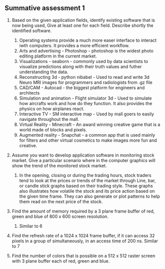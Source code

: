 
## Summative assessment 1

1. Based on the given application fields, identify existing software that is now being used, Give at least one for each field. Describe shortly the identified software. 
	1. Operating systems provide a much more easer interface to interact iwth computers. It provides a more efficient workflow.
	2. Arts and advertising - Photoshop - photoshop is the widest photo editing platform in the current market. 
	3. Visualizations - seaborn - commonly used by data scientists to visualize predictions along with their truth values and futher understanding the data. 
	4. Reconstructing 3d - python nibabel - Used to read and write 3d Neuro MRI images for programmers and radiologists from .gz file 
	5. CAD/CAM - Autocad - the biggest platform for engineers and architects 
	6. Simulation and animation - Flight simulator 3d - Used to simulate how aircrafts work and how do they function. It also provides the physics on how airplanes react. 
	7. Interactive TV - SM interactive map - Used by mall goers to easily navigate throughout the mall. 
	8. Virtual Reality - Minecraft - An award winning creative game that is a world made of blocks and pixels. 
	9. Augmented reality - Snapchat - a common app that is used mainly for filters and other virtual cosmetics to make images more fun and creative. 
2. Assume you want to develop application software in monitoring stock market. Give a particular scenario where in the computer graphics will show the trend of the monitored stock market. 
	1. In the opening, closing or during the trading hours, stock traders tend to look at the prices or trends of the market through Line, bar, or candle stick graphs based on their trading style. These graphs also illustrates how volatile the stock and its price action based on the given time frame. They can also generate or plot patterns to help them read on the next price of the stock. 

1. Find the amount of memory required by a 3 plane frame buffer of red, green and blue of 800 x 600 screen resolution. 
	1. Similar to 6
2. Find the refresh rate of a 1024 x 1024 frame buffer, if it can access 32 pixels in a group of simultaneously, in an access time of 200 ns. 
	   Similar to 7 
1. Find the number of colors that is possible on a 512 x 512 raster screen with 3 plane buffer each of red, green and blue. 